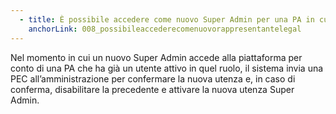 ```yaml
---
  - title: È possibile accedere come nuovo Super Admin per una PA in cui è già presente un utente dello stesso ruolo? Cosa bisogna fare per cambiare l’utenza del Super Admin associato a una PA?
    anchorLink: 008_possibileaccederecomenuovorappresentantelegal
---
```


Nel momento in cui un nuovo Super Admin accede alla piattaforma per conto di una PA che ha già un utente attivo in quel ruolo, il sistema invia una PEC all’amministrazione per confermare la nuova utenza e, in caso di conferma, disabilitare la precedente e attivare la nuova utenza Super Admin.
